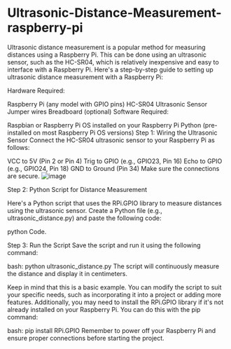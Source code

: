 # Ultrasonic-Distance-Measurement-raspberry-pi
Ultrasonic distance measurement is a popular method for measuring distances using a Raspberry Pi. This can be done using an ultrasonic sensor, such as the HC-SR04, which is relatively inexpensive and easy to interface with a Raspberry Pi. Here's a step-by-step guide to setting up ultrasonic distance measurement with a Raspberry Pi:

Hardware Required:

Raspberry Pi (any model with GPIO pins)
HC-SR04 Ultrasonic Sensor
Jumper wires
Breadboard (optional)
Software Required:

Raspbian or Raspberry Pi OS installed on your Raspberry Pi
Python (pre-installed on most Raspberry Pi OS versions)
Step 1: Wiring the Ultrasonic Sensor
Connect the HC-SR04 ultrasonic sensor to your Raspberry Pi as follows:

VCC to 5V (Pin 2 or Pin 4)
Trig to GPIO (e.g., GPIO23, Pin 16)
Echo to GPIO (e.g., GPIO24, Pin 18)
GND to Ground (Pin 34)
Make sure the connections are secure.
![image](https://github.com/AhMedMubarak20/Ultrasonic-Distance-Measurement-raspberry-pi/assets/76844219/672c0d2a-d2f4-42fa-9c5b-b9a5bf7e232f)

Step 2: Python Script for Distance Measurement

Here's a Python script that uses the RPi.GPIO library to measure distances using the ultrasonic sensor. Create a Python file (e.g., ultrasonic_distance.py) and paste the following code:

python Code.

Step 3: Run the Script
Save the script and run it using the following command:

bash:
python ultrasonic_distance.py
The script will continuously measure the distance and display it in centimeters.

Keep in mind that this is a basic example. You can modify the script to suit your specific needs, such as incorporating it into a project or adding more features. Additionally, you may need to install the RPi.GPIO library if it's not already installed on your Raspberry Pi. You can do this with the pip command:

bash:
pip install RPi.GPIO
Remember to power off your Raspberry Pi and ensure proper connections before starting the project.
